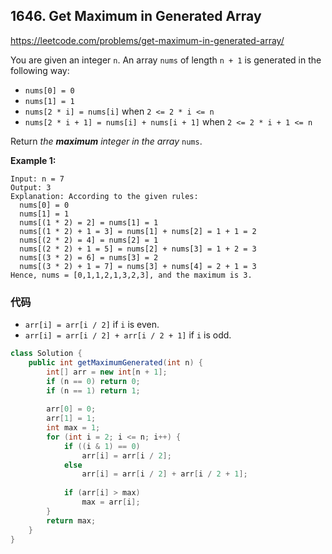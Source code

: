 ## 1646. Get Maximum in Generated Array

https://leetcode.com/problems/get-maximum-in-generated-array/

You are given an integer `n`. An array `nums` of length `n + 1` is generated in the following way:

- `nums[0] = 0`
- `nums[1] = 1`
- `nums[2 * i] = nums[i]` when `2 <= 2 * i <= n`
- `nums[2 * i + 1] = nums[i] + nums[i + 1]` when `2 <= 2 * i + 1 <= n`

Return *the **maximum** integer in the array* `nums`.

**Example 1:**

```
Input: n = 7
Output: 3
Explanation: According to the given rules:
  nums[0] = 0
  nums[1] = 1
  nums[(1 * 2) = 2] = nums[1] = 1
  nums[(1 * 2) + 1 = 3] = nums[1] + nums[2] = 1 + 1 = 2
  nums[(2 * 2) = 4] = nums[2] = 1
  nums[(2 * 2) + 1 = 5] = nums[2] + nums[3] = 1 + 2 = 3
  nums[(3 * 2) = 6] = nums[3] = 2
  nums[(3 * 2) + 1 = 7] = nums[3] + nums[4] = 2 + 1 = 3
Hence, nums = [0,1,1,2,1,3,2,3], and the maximum is 3.
```

### 代码

- `arr[i] = arr[i / 2]` if `i` is even.
- `arr[i] = arr[i / 2] + arr[i / 2 + 1]` if `i` is odd.

```java
class Solution {
    public int getMaximumGenerated(int n) {
        int[] arr = new int[n + 1];
        if (n == 0) return 0;
        if (n == 1) return 1;
        
        arr[0] = 0;
        arr[1] = 1;
        int max = 1;
        for (int i = 2; i <= n; i++) {
            if ((i & 1) == 0)
                arr[i] = arr[i / 2];
            else
                arr[i] = arr[i / 2] + arr[i / 2 + 1];
            
            if (arr[i] > max)
                max = arr[i];
        }
        return max;
    }
}
```

